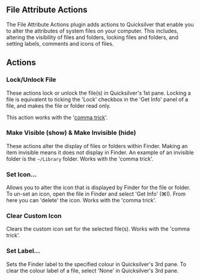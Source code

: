 ## File Attribute Actions ##

The File Attribute Actions plugin adds actions to Quicksilver that enable you
to alter the attributes of system files on your computer. This includes,
altering the visibility of files and folders, locking files and folders, and
setting labels, comments and icons of files.

## Actions ##

### Lock/Unlock File ###

These actions lock or unlock the file(s) in Quicksilver's 1st pane. Locking a
file is equivalent to ticking the 'Lock' checkbox in the 'Get Info' panel of a
file, and makes the file or folder read only.

This action works with the '[comma trick](http://qsapp.com/wiki/Comma_Trick)'.

### Make Visible (show) & Make Invisible (hide) ###

These actions alter the display of files or folders within Finder. Making an
item invisible means it does not display in Finder. An example of an invisible
folder is the `~/Library` folder. Works with the 'comma trick'.

### Set Icon… ###

Allows you to alter the icon that is displayed by Finder for the file or
folder. To un-set an icon, open the file in Finder and select 'Get Info' (⌘I).
From here you can 'delete' the icon. Works with the 'comma trick'.

### Clear Custom Icon ###

Clears the custom icon set for the selected file(s). Works with the 'comma
trick'.

### Set Label… ###

Sets the Finder label to the specified colour in Quicksilver's 3rd pane. To
clear the colour label of a file, select 'None' in Quicksilver's 3rd pane.
